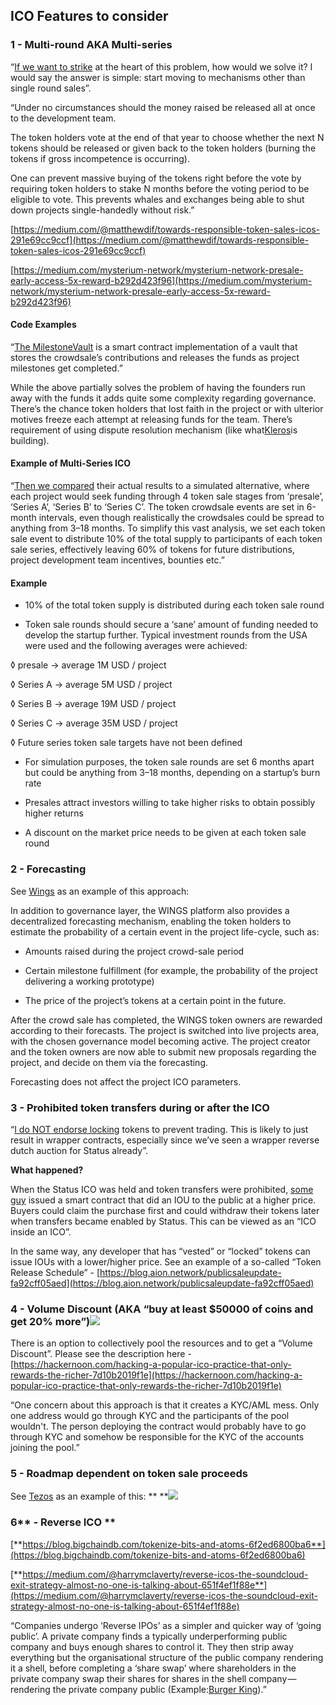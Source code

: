 ## ICO Features to consider



### **1 - Multi-round AKA Multi-series**

“[If we want to strike](http://vitalik.ca/general/2017/06/09/sales.html) at the heart of this problem, how would we solve it? I would say the answer is simple: start moving to mechanisms other than single round sales”.

“Under no circumstances should the money raised be released all at once to the development team.

The token holders vote at the end of that year to choose whether the next N tokens should be released or given back to the token holders \(burning the tokens if gross incompetence is occurring\).

One can prevent massive buying of the tokens right before the vote by requiring token holders to stake N months before the voting period to be eligible to vote. This prevents whales and exchanges being able to shut down projects single-handedly without risk.”

[https://medium.com/@matthewdif/towards-responsible-token-sales-icos-291e69cc9ccf](https://medium.com/@matthewdif/towards-responsible-token-sales-icos-291e69cc9ccf)

[https://medium.com/mysterium-network/mysterium-network-presale-early-access-5x-reward-b292d423f96](https://medium.com/mysterium-network/mysterium-network-presale-early-access-5x-reward-b292d423f96)

#### **Code Examples**

“[The MilestoneVault](https://medium.freecodecamp.org/what-we-can-do-to-reassure-ico-investors-that-we-wont-vanish-with-their-money-ae9cfa3e162b) is a smart contract implementation of a vault that stores the crowdsale’s contributions and releases the funds as project milestones get completed.”

While the above partially solves the problem of having the founders run away with the funds it adds quite some complexity regarding governance. There’s the chance token holders that lost faith in the project or with ulterior motives freeze each attempt at releasing funds for the team. There’s requirement of using dispute resolution mechanism \(like what[Kleros](https://medium.com/kleros/kleros-a-tool-against-abuse-in-token-distribution-924217746c16)is building\).

#### **Example of Multi-Series ICO**

“[Then we compared](https://hackernoon.com/icos-dont-bite-off-more-than-you-can-chew-d658aae9579e) their actual results to a simulated alternative, where each project would seek funding through 4 token sale stages from ‘presale’, ‘Series A’, ‘Series B’ to ‘Series C’. The token crowdsale events are set in 6-month intervals, even though realistically the crowdsales could be spread to anything from 3–18 months. To simplify this vast analysis, we set each token sale event to distribute 10% of the total supply to participants of each token sale series, effectively leaving 60% of tokens for future distributions, project development team incentives, bounties etc.”

#### **Example**

* 10% of the total token supply is distributed during each token sale round

* Token sale rounds should secure a ‘sane’ amount of funding needed to develop the startup further. Typical investment rounds from the USA were used and the following averages were achieved:

◊ presale → average 1M USD / project

◊ Series A → average 5M USD / project

◊ Series B → average 19M USD / project

◊ Series C → average 35M USD / project

◊ Future series token sale targets have not been defined

* For simulation purposes, the token sale rounds are set 6 months apart but could be anything from 3–18 months, depending on a startup’s burn rate

* Presales attract investors willing to take higher risks to obtain possibly higher returns

* A discount on the market price needs to be given at each token sale round

### **2 - Forecasting**

See [Wings](/wings.ai) as an example of this approach:

In addition to governance layer, the WINGS platform also provides a decentralized forecasting mechanism, enabling the token holders to estimate the probability of a certain event in the project life-cycle, such as:

* Amounts raised during the project crowd-sale period

* Certain milestone fulfillment \(for example, the probability of the project delivering a working prototype\)

* The price of the project’s tokens at a certain point in the future.

After the crowd sale has completed, the WINGS token owners are rewarded according to their forecasts. The project is switched into live projects area, with the chosen governance model becoming active. The project creator and the token owners are now able to submit new proposals regarding the project, and decide on them via the forecasting.

Forecasting does not affect the project ICO parameters.

### **3 - Prohibited token transfers during or after the ICO**

“[I do NOT endorse locking](https://medium.com/@VitalikButerin/when-i-see-voting-games-i-usually-analyze-i-51-attacks-and-ii-bribe-attacks-looking-here-da7412a4a217) tokens to prevent trading. This is likely to just result in wrapper contracts, especially since we’ve seen a wrapper reverse dutch auction for Status already”.

**What happened?**

When the Status ICO was held and token transfers were prohibited, [some guy](https://etherscan.io/address/0x5adce2c8e78ca9102af302eab5937f7cefb0a266#code) issued a smart contract that did an IOU to the public at a higher price. Buyers could claim the purchase first and could withdraw their tokens later when transfers became enabled by Status. This can be viewed as an “ICO inside an ICO”.

In the same way, any developer that has “vested” or “locked” tokens can issue IOUs with a lower/higher price. See an example of a so-called “Token Release Schedule” - [https://blog.aion.network/publicsaleupdate-fa92cff05aed](https://blog.aion.network/publicsaleupdate-fa92cff05aed)

### **4 - Volume Discount \(AKA “buy at least $50000 of coins and get 20% more”\)**![](https://lh4.googleusercontent.com/Fst2mDK-7AQEqRQuEs6sEmJ1AvnpikMXm206CgNv_NXN-yRC8rzAcvetbvvwGovTF-TuJPtODLBU1NwDNXSqDVtTff6aGIhhisbLSSdNJLvcbjYQ8QXxRZGvjd9Qm0qqfJkQ5Aye)

There is an option to collectively pool the resources and to get a “Volume Discount”. Please see the description here -[https://hackernoon.com/hacking-a-popular-ico-practice-that-only-rewards-the-richer-7d10b2019f1e](https://hackernoon.com/hacking-a-popular-ico-practice-that-only-rewards-the-richer-7d10b2019f1e)

“One concern about this approach is that it creates a KYC/AML mess. Only one address would go through KYC and the participants of the pool wouldn't. The person deploying the contract would probably have to go through KYC and somehow be responsible for the KYC of the accounts joining the pool.”

### **5 - Roadmap dependent on token sale proceeds**

See [Tezos](http://tezos.com) as an example of this: ** **![](https://lh6.googleusercontent.com/Ny_Bto2_wnbSJSfvH68CqQKrOe39HvvleZb6olyC2U0olV3dAW_qp50IyH0iIv_cqaFbyj6TFhgDPZrywDDMgbUVKqiLyT-2Elget-vIwr2sUThZMsOkdp2fam5ma8NW9XO8h1eK)

### 6** - Reverse ICO **

[**https://blog.bigchaindb.com/tokenize-bits-and-atoms-6f2ed6800ba6**](https://blog.bigchaindb.com/tokenize-bits-and-atoms-6f2ed6800ba6)

[**https://medium.com/@harrymclaverty/reverse-icos-the-soundcloud-exit-strategy-almost-no-one-is-talking-about-651f4ef1f88e**](https://medium.com/@harrymclaverty/reverse-icos-the-soundcloud-exit-strategy-almost-no-one-is-talking-about-651f4ef1f88e)

“Companies undergo ‘Reverse IPOs’ as a simpler and quicker way of ‘going public’. A private company finds a typically underperforming public company and buys enough shares to control it. They then strip away everything but the organisational structure of the public company rendering it a shell, before completing a ‘share swap’ where shareholders in the private company swap their shares for shares in the shell company — rendering the private company public \(Example:[Burger King](http://www.reuters.com/article/us-burgerking-stock-idUSBRE85J0PW20120620%29)\).”

